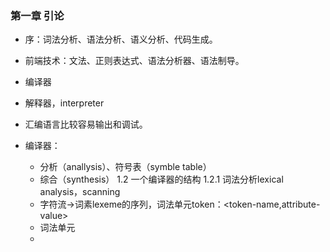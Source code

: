 ### 第一章  引论   
- 序：词法分析、语法分析、语义分析、代码生成。
- 前端技术：文法、正则表达式、语法分析器、语法制导。     

- 编译器
- 解释器，interpreter           
- 汇编语言比较容易输出和调试。
- 编译器：
  - 分析（anallysis）、符号表（symble table）
  - 综合（synthesis）
1.2 一个编译器的结构
1.2.1 词法分析lexical analysis，scanning
  - 字符流->词素lexeme的序列，词法单元token：<token-name,attribute-value>
  - 词法单元
  - 
